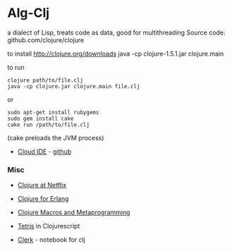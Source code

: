 Alg-Clj
=======

a dialect of Lisp, treats code as data, good for multithreading
Source code: github.com/clojure/clojure

to install
http://clojure.org/downloads
    java -cp clojure-1.5.1.jar clojure.main

to run

    clojure path/to/file.clj
    java -cp clojure.jar clojure.main file.clj

or 

    sudo apt-get install rubygems
    sudo gem install cake
    cake run /path/to/file.clj

(cake preloads the JVM process)


+ [Cloud IDE](http://nightcoders.net/) - [github](https://github.com/oakes/Nightcoders.net)

### Misc

+ [Clojure at Netflix](https://speakerdeck.com/daveray/clojure-at-netflix)

+ [Clojure for Erlang](https://github.com/clojerl/clojerl)

+ [Clojure Macros and Metaprogramming](https://clojure-doc.github.io/articles/language/macros/)

+ [Tetris](https://shaunlebron.github.io/t3tr0s-slides/#0) in Clojurescript
+ [Clerk](https://github.com/nextjournal/clerk) - notebook for clj
